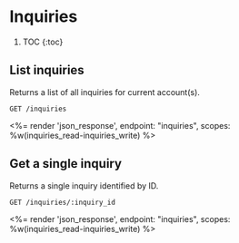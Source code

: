 # Inquiries

1. TOC
{:toc}


## List inquiries

Returns a list of all inquiries for current account(s).

~~~
GET /inquiries
~~~

<%= render 'json_response', endpoint: "inquiries",
  scopes: %w(inquiries_read-inquiries_write) %>

## Get a single inquiry

Returns a single inquiry identified by ID.

~~~
GET /inquiries/:inquiry_id
~~~

<%= render 'json_response', endpoint: "inquiries",
  scopes: %w(inquiries_read-inquiries_write) %>
